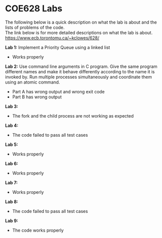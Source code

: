 # COE628 Labs

The following below is a quick description on what the lab is about and the lists of problems of the code. \
The link below is for more detailed descriptions on what the lab is about. \
https://www.ecb.torontomu.ca/~kclowes/628/

**Lab 1:** Implement a Priority Queue using a linked list
  * Works properly

**Lab 2:** Use command line arguments in C program. Give the same program different names and make it behave differently according to the
name it is invoked by. Run multiple processes simultaneously and coordinate them using an atomic command.
  * Part A has wrong output and wrong exit code
  * Part B has wrong output
  
**Lab 3:**
  * The fork and the child  process are not working as expected
  
**Lab 4:**
  * The code failed to pass all test cases
  
**Lab 5:**
  * Works properly
  
**Lab 6:**
  * Works properly
  
**Lab 7:**
  * Works properly
  
**Lab 8:**
  * The code failed to pass all test cases
  
**Lab 9:**
  * The code works properly
